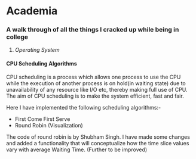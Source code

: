 # Academia
### A walk through of all the things I cracked up while being in college

1. *Operating System*
#### CPU Scheduling Algorithms

CPU scheduling is a process which allows one process to use the CPU while the execution of another process is on hold(in waiting state) due to unavailability of any resource like I/O etc, thereby making full use of CPU. The aim of CPU scheduling is to make the system efficient, fast and fair.

Here I have implemented the following scheduling algorithms:-
* First Come First Serve
* Round Robin (Visualization)

The code of round robin is by Shubham Singh. I have made some changes and added a functionality that will conceptualize how the time slice values vary with average Waiting Time. (Further to be improved)
